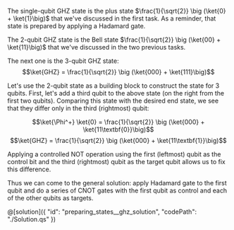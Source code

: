 The single-qubit GHZ state is the plus state $\frac{1}{\sqrt{2}} \big (\ket{0} + \ket{1}\big)$ that we've discussed in the first task. As a reminder, that state is prepared by applying a Hadamard gate.

The 2-qubit GHZ state is the Bell state $\frac{1}{\sqrt{2}} \big (\ket{00} + \ket{11}\big)$ that we've discussed in the two previous tasks.

The next one is the 3-qubit GHZ state:
$$\ket{GHZ} = \frac{1}{\sqrt{2}} \big (\ket{000} + \ket{111}\big)$$

Let's use the 2-qubit state as a building block to construct the state for 3 qubits. First, let's add a third qubit to the above state (on the right from the first two qubits).
Comparing this state with the desired end state, we see that they differ only in the third (rightmost) qubit:

$$\ket{\Phi^+} \ket{0} = \frac{1}{\sqrt{2}} \big (\ket{000} + \ket{11\textbf{0}}\big)$$
$$\ket{GHZ} = \frac{1}{\sqrt{2}} \big (\ket{000} + \ket{11\textbf{1}}\big)$$

Applying a controlled NOT operation using the first (leftmost) qubit as the control bit and the third (rightmost) qubit as the target qubit allows us to fix this difference.

Thus we can come to the general solution: apply Hadamard gate to the first qubit and do a series of CNOT gates with the first qubit as control and each of the other qubits as targets.

@[solution]({
    "id": "preparing_states__ghz_solution",
    "codePath": "./Solution.qs"
})
